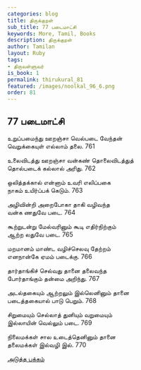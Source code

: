 ```yaml
---
categories: blog
title: திருக்குறள்
sub_title: 77 படைமாட்சி
keywords: More, Tamil, Books
description: திருக்குறள்
author: Tamilan
layout: Ruby
tags:
- திருவள்ளுவர்
is_book: 1
permalink: thirukural_81
featured: /images/noolkal_96_6.png
order: 81
---
```

## 77 படைமாட்சி

உறுப்பமைந்து ஊறஞ்சா வெல்படை வேந்தன்  
வெறுக்கையுள் எல்லாம் தலை. 761

உலைவிடத்து ஊறஞ்சா வன்கண் தொலைவிடத்துத்  
தொல்படைக் கல்லால் அரிது. 762

ஒலித்தக்கால் என்னாம் உவரி எலிப்பகை  
நாகம் உயிர்ப்பக் கெடும். 763

அழிவின்றி அறைபோகா தாகி வழிவந்த  
வன்க ணதுவே படை. 764

கூற்றுடன்று மேல்வரினும் கூடி எதிர்நிற்கும்  
ஆற்ற லதுவே படை. 765

மறமானம் மாண்ட வழிச்செலவு தேற்றம்  
எனநான்கே ஏமம் படைக்கு. 766

தார்தாங்கிச் செல்வது தானை தலைவந்த  
போர்தாங்கும் தன்மை அறிந்து. 767

அடல்தகையும் ஆற்றலும் இல்லெனினும் தானை  
படைத்தகையால் பாடு பெறும். 768

சிறுமையும் செல்லாத் துனியும் வறுமையும்  
இல்லாயின் வெல்லும் படை. 769

நிலைமக்கள் சால உடைத்தெனினும் தானை  
தலைமக்கள் இல்வழி இல். 770

[அடுத்த பக்கம்](thirukural_82)
